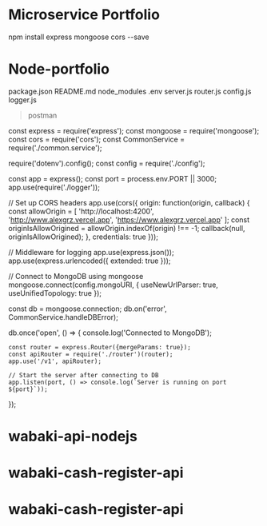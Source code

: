 # Microservice Portfolio
npm install express mongoose cors --save

# Node-portfolio
package.json
README.md
node_modules
.env
server.js
router.js
config.js
logger.js
> postman


const express = require('express');
const mongoose = require('mongoose');
const cors = require('cors');
const CommonService = require('./common.service');

require('dotenv').config();
const config = require('./config');

const app = express();
const port = process.env.PORT || 3000;
app.use(require('./logger'));


// Set up CORS headers
app.use(cors({
    origin: function(origin, callback) {
        const allowOrigin = [
            'http://localhost:4200',
            'http://www.alexgrz.vercel.app',
            'https://www.alexgrz.vercel.app'
        ];
        const originIsAllowOrigined = allowOrigin.indexOf(origin) !== -1;
        callback(null, originIsAllowOrigined);
    },
    credentials: true
}));

// Middleware for logging
app.use(express.json());
app.use(express.urlencoded({ extended: true }));

// Connect to MongoDB using mongoose
mongoose.connect(config.mongoURI, {
  useNewUrlParser: true,
  useUnifiedTopology: true
});

const db = mongoose.connection;
db.on('error', CommonService.handleDBError);

db.once('open', () => {
    console.log('Connected to MongoDB');

    const router = express.Router({mergeParams: true});
    const apiRouter = require('./router')(router);
    app.use('/v1', apiRouter);

    // Start the server after connecting to DB
    app.listen(port, () => console.log(`Server is running on port ${port}`));
});
# wabaki-api-nodejs
# wabaki-cash-register-api
# wabaki-cash-register-api
